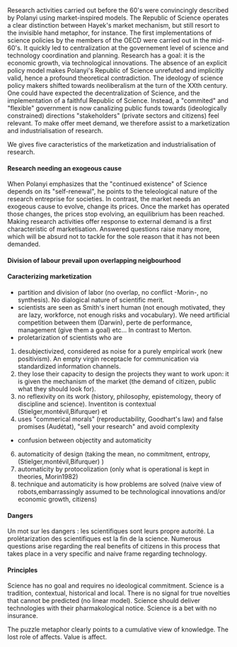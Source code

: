 
Research activities carried out before the 60's were convincingly described by Polanyi using market-inspired models. The Republic of Science operates a clear distinction between Hayek's market mechanism, but still resort to the invisible hand metaphor, for instance. The first implementations of science policies by the members of the OECD were carried out in the mid-60's. It quickly led to centralization at the governement level of science and technology coordination and planning. Research has a goal: it is the economic growth, via technological innovations. The absence of an explicit policy model makes Polanyi's Republic of Science unrefuted and implicitly valid, hence a profound theoretical contradiction. The ideology of science policy makers shifted towards neoliberalism at the turn of the XXth century. One could have expected the decentralization of Science, and the implementation of a faithful Republic of Science. Instead, a "commited" and "flexible" government is now canalizing public funds towards (ideologically constrained) directions "stakeholders" (private sectors and citizens) feel relevant. To make offer meet demand, we therefore assist to a marketization and industrialisation of research. 

We gives five caracteristics of the marketization and industrialisation of research. 

#### Research needing an exogeous cause
When Polanyi emphasizes that the "continued existence" of Science depends on its "self-renewal", he points to the teleological nature of the research entreprise for societies. In contrast, the market needs an exogeous cause to evolve, change its prices. Once the market has operated those changes, the prices stop evolving, an equilibrium has been reached. Making research activities offer response to external demand is a first characteristic of marketisation. Answered questions raise many more, which will be absurd not to tackle for the sole reason that it has not been demanded. 

#### Division of labour prevail upon overlapping neigbourhood

#### Caracterizing marketization 
- partition and division of labor (no overlap, no conflict -Morin-, no synthesis).  No dialogical nature of scientific merit. 
- scientists are seen as Smith's inert human (not enough motivated, they are lazy, workforce, not enough risks and vocabulary). We need artificial competition between them (Darwin), perte de performance, management (give them a goal) etc... In contrast to Merton. 
- proletarization of scientists who are 
1) desubjectivized, considered as noise for a purely empirical work (new positivism). An empty virgin receptacle for communication via standardized information channels.
3) they lose their capacity to design the projects they want to work upon: it is given the mechanism of the market (the demand of citizen, public what they should look for). 
4) no reflexivity on its work (history, philosophy, epistemology, theory of discipline and science). Inventiton is contextual (Stielger,montévil,Bifurquer) et 
5) uses "commerical morals" (reproductability, Goodhart's law) and false promises (Audétat), "sell your research" and avoid complexity
- confusion between objectity and automaticity 
6) automaticity of design (taking the mean, no commitment, entropy, (Stielger,montévil,Bifurquer) )
7) automaticity by protocolization (only what is operational is kept in theories, Morin1982)
8) technique and automaticity is how problems are solved (naive view of robots,embarrassingly assumed to be technological innovations and/or economic growth, citizens)

#### Dangers
Un mot sur les dangers : les scientifiques sont leurs propre autorité. La prolètarization des scientifiques est la fin de la science.
Numerous questions arise regarding the real benefits of citizens in this process that takes place in a very specific and naive frame regarding technology.

#### Principles
Science has no goal and requires no ideological commitment.
Science is a tradition, contextual, historical and local. There is no signal for true novelties that cannot be predicted (no linear model).
Science should deliver technologies with their pharmakological notice.
Science is a bet with no insurance. 


The puzzle metaphor clearly points to a cumulative view of knowledge.
The lost role of affects. Value is affect.
